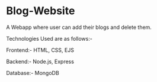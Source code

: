 # Blog-Website
A Webapp where user can add their blogs and delete them. 

Technologies Used are as follows:-

Frontend:- HTML, CSS, EJS

Backend:- Node.js, Express

Database:- MongoDB
